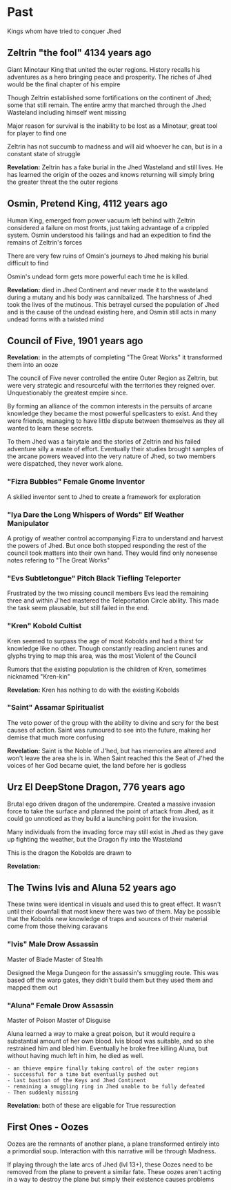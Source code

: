 # Past

Kings whom have tried to conquer Jhed

## Zeltrin "the fool" 4134 years ago

 Giant Minotaur King that united the outer regions. History recalls his adventures as a hero bringing peace and prosperity. The riches of Jhed would be the final chapter of his empire

 Though Zeltrin established some fortifications on the continent of Jhed; some that still remain. The entire army that marched through the Jhed Wasteland including himself went missing
 
 Major reason for survival is the inability to be lost as a Minotaur, great tool for player to find one
 
 Zeltrin has not succumb to madness and will aid whoever he can, but is in a constant state of struggle

 **Revelation:** Zeltrin has a fake burial in the Jhed Wasteland and still lives. He has learned the origin of the oozes and knows returning will simply bring the greater threat the the outer regions

## Osmin, Pretend King, 4112 years ago

Human King, emerged from power vacuum left behind with Zeltrin considered a failure on most fronts, just taking advantage of a crippled system. Osmin understood his failings and had an expedition to find the remains of Zeltrin's forces

There are very few ruins of Omsin's journeys to Jhed making his burial difficult to find

Osmin's undead form gets more powerful each time he is killed.

**Revelation:** died in Jhed Continent and never made it to the wasteland during a mutany and his body was cannibalized. The harshness of Jhed took the lives of the mutinous. This betrayel cursed the population of Jhed and is the cause of the undead existing here, and Osmin still acts in many undead forms with a twisted mind

## Council of Five, 1901 years ago

 **Revelation:** in the attempts of completing "The Great Works" it transformed them into an ooze

The council of Five never controlled the entire Outer Region as Zeltrin, but were very strategic and resourceful with the territories they reigned over. Unquestionably the greatest empire since. 

By forming an alliance of the common interests in the persuits of arcane knowledge they became the most powerful spellcasters to exist. And they were friends, managing to have little dispute between themselves as they all wanted to learn these secrets.  
  
To them Jhed was a fairytale and the stories of Zeltrin and his failed adventure silly a waste of effort. Eventually their studies brought samples of the arcane powers weaved into the very nature of Jhed, so two members were dispatched, they never work alone.

### "Fizra Bubbles" Female Gnome Inventor

A skilled inventor sent to Jhed to create a framework for exploration

### "Iya Dare the Long Whispers of Words" Elf Weather Manipulator

A protigy of weather control accompanying Fizra to understand and harvest the powers of Jhed. But once both stopped responding the rest of the council took matters into their own hand. They would find only nonesense notes refering to "The Great Works"

### "Evs Subtletongue" Pitch Black Tiefling Teleporter

Frustrated by the two missing council members Evs lead the remaining three and within J'hed mastered the Teleportation Circle ability. This made the task seem plausable, but still failed in the end.

### "Kren" Kobold Cultist 

Kren seemed to surpass the age of most Kobolds and had a thirst for knowledge like no other. Though constantly reading ancient runes and glyphs trying to map this area, was the most Violent of the Council

Rumors that the existing population is the children of Kren, sometimes nicknamed "Kren-kin"

**Revelation:** Kren has nothing to do with the existing Kobolds

### "Saint" Assamar Spiritualist

The veto power of the group with the ability to divine and scry for the best causes of action. Saint was rumoured to see into the future, making her demise that much more confusing

**Revelation:** Saint is the Noble of J'hed, but has memories are altered and won't leave the area she is in. When Saint reached this the Seat of J'hed the voices of her God became quiet, the land before her is godless

## Urz El DeepStone Dragon, 776 years ago

Brutal ego driven dragon of the underempire. Created a massive invasion force to take the surface and planned the point of attack from Jhed, as it could go unnoticed as they build a launching point for the invasion.

Many individuals from the invading force may still exist in Jhed as they gave up fighting the weather, but the Dragon fly into the Wasteland

This is the dragon the Kobolds are drawn to

**Revelation:**

## The Twins Ivis and Aluna 52 years ago

These twins were identical in visuals and used this to great effect. It wasn't until their downfall that most knew there was two of them. May be possible that the Kobolds new knowledge of traps and sources of their material come from those theiving caravans

### "Ivis" Male Drow Assassin

Master of Blade
Master of Stealth

Designed the Mega Dungeon for the assassin's smuggling route. This was based off the warp gates, they didn't build them but they used them and mapped them out

### "Aluna" Female Drow Assassin

Master of Poison
Master of Disguise

Aluna learned a way to make a great poison, but it would require a substantial amount of her own blood. Ivis blood was suitable, and so she restrained him and bled him. Eventually he broke free killing Aluna, but without having much left in him, he died as well.

    - an thieve empire finally taking control of the outer regions
    - successful for a time but eventually pushed out
    - last bastion of the Keys and Jhed Continent
    - remaining a smuggling ring in Jhed unable to be fully defeated
    - Then suddenly missing

**Revelation:** both of these are eligable for True ressurection


## First Ones - Oozes

Oozes are the remnants of another plane, a plane transformed entirely into a primordial soup. Interaction with this narrative will be through Madness.

If playing through the late arcs of Jhed (lvl 13+), these Oozes need to be removed from the plane to prevent a similar fate. These oozes aren't acting in a way to destroy the plane but simply their existence causes problems